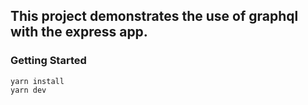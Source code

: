 ## This project demonstrates the use of graphql with the express app.

### Getting Started

```
yarn install
yarn dev

```